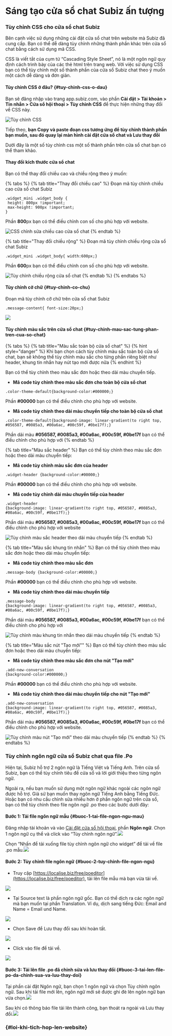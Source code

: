 # Sáng tạo cửa sổ chat Subiz ấn tượng

### Tùy chỉnh CSS cho cửa sổ chat Subiz

Bên cạnh việc sử dụng những cài đặt cửa sổ chat trên website mà Subiz đã cung cấp. Bạn có thể dễ dàng tùy chỉnh những thành phần khác trên cửa sổ chat bằng cách sử dụng mã CSS.

CSS là viết tắt của cụm từ “Cascading Style Sheet”, nó là một ngôn ngữ quy định cách trình bày của các thẻ html trên trang web. Với việc sử dụng CSS bạn có thể tùy chỉnh một số thành phần của cửa sổ Subiz chat theo ý muốn một cách dễ dàng và đơn giản.

#### Tùy chỉnh CSS ở đâu? {#tuy-chinh-css-o-dau}

Bạn sẽ đăng nhập vào trang app.subiz.com, vào phần **Cài đặt &gt; Tài khoản &gt; Tin nhắn &gt; Cửa sổ hội thoại &gt; Tùy chỉnh CSS** để thực hiện những thay đổi về CSS này.

![T&#xF9;y ch&#x1EC9;nh CSS](../../../.gitbook/assets/noi-tuy-chinh-css.png)

Tiếp theo, **bạn Copy và paste đoạn css tương ứng để tùy chỉnh thành phần bạn muốn, sau đó quay lại màn hình cài đặt cửa sổ chat và Lưu thay đổi**

Dưới đây là một số tùy chỉnh css một số thành phần trên cửa sổ chat bạn có thể tham khảo.

#### Thay đổi kích thước cửa sổ chat

Bạn có thể thay đổi chiều cao và chiều rộng theo ý muốn:

{% tabs %}
{% tab title="Thay đổi chiều cao" %}
Đoạn mã tùy chỉnh chiều cao cửa sổ chat Subiz

```text
.widget_mini .widget_body {
 height: 800px !important;
 max-height: 900px !important;
}
```

Phần **800**px bạn có thể điều chỉnh con số cho phù hợp với website.

![CSS ch&#x1EC9;nh s&#x1EED;a chi&#x1EC1;u cao c&#x1EED;a s&#x1ED5; chat](../../../.gitbook/assets/css-chieu-cao%20%281%29.png)
{% endtab %}

{% tab title="Thay đổi chiều rộng" %}
Đoạn mã tùy chỉnh chiều rộng cửa sổ chat Subiz

```text
.widget_mini .widget_body{ width:600px;}
```

Phần **600**px bạn có thể điều chỉnh con số cho phù hợp với website.

![T&#xF9;y ch&#x1EC9;nh chi&#x1EC1;u r&#x1ED9;ng c&#x1EED;a s&#x1ED5; chat](../../../.gitbook/assets/css-chieu-rong.png)
{% endtab %}
{% endtabs %}

#### Tùy chỉnh cỡ chữ {#tuy-chinh-co-chu}

Đoạn mã tùy chỉnh cỡ chữ trên cửa sổ chat Subiz

```text
.message-content{ font-size:20px;}
```

![](../../../.gitbook/assets/css-size-font.png)

#### Tùy chỉnh màu sắc trên cửa sổ chat {#tuy-chinh-mau-sac-tung-phan-tren-cua-so-chat}

{% tabs %}
{% tab title="Màu sắc toàn bộ cửa sổ chat" %}
{% hint style="danger" %}
Khi bạn chọn cách tùy chỉnh màu sắc toàn bộ cửa sổ chat, bạn sẽ không thể tùy chỉnh màu sắc cho từng phần riêng biệt như header, khung tin nhắn hay nút tạo mới được nữa
{% endhint %}

Bạn có thể tùy chỉnh theo màu sắc đơn hoặc theo dải màu chuyển tiếp.

* **Mã code tùy chỉnh theo màu sắc đơn cho toàn bộ cửa sổ chat**

```text
.color-theme-default{background-color:#000000;}
```

  
Phần **\#00000** bạn có thể điều chỉnh cho phù hợp với website.

* **Mã code tùy chỉnh theo dài màu chuyển tiếp cho toàn bộ cửa sổ chat**

```text
.color-theme-default{background-image: linear-gradient(to right top, #056587, #0085a3, #00a6ac, #00c59f, #0be17f);}
```

Phần dải màu **\#056587, \#0085a3, \#00a6ac, \#00c59f, \#0be17f** bạn có thể điều chỉnh cho phù hợp với 
{% endtab %}

{% tab title="Màu sắc header" %}
Bạn có thể tùy chỉnh theo màu sắc đơn hoặc theo dải màu chuyển tiếp:

* **Mã code tùy chỉnh màu sắc đơn của header**

```text
.widget-header {background-color:#00000;}
```

Phần **\#00000** bạn có thể điều chỉnh cho phù hợp với website.

* **Mã code tùy chỉnh dài màu chuyển tiếp của header**

```text
.widget-header
{background-image: linear-gradient(to right top, #056587, #0085a3, #00a6ac, #00c59f, #0be17f);}
```

Phần dải màu **\#056587, \#0085a3, \#00a6ac, \#00c59f, \#0be17f** bạn có thể điều chỉnh cho phù hợp với website

![T&#xF9;y ch&#x1EC9;nh m&#xE0;u s&#x1EAF;c header theo d&#x1EA3;i m&#xE0;u chuy&#x1EC3;n ti&#x1EBF;p](../../../.gitbook/assets/css-mau-header.png)
{% endtab %}

{% tab title="Màu sắc khung tin nhắn" %}
Bạn có thể tùy chỉnh theo màu sắc đơn hoặc theo dải màu chuyển tiếp:

* **Mã code tùy chỉnh theo màu sắc đơn**

```text
.message-body {background-color:#00000;}
```

Phần **\#00000** bạn có thể điều chỉnh cho phù hợp với website.

* **Mã code tùy chỉnh theo dài màu chuyển tiếp**

```text
.message-body
{background-image: linear-gradient(to right top, #056587, #0085a3, #00a6ac, #00c59f, #0be17f);}
```

Phần dải màu **\#056587, \#0085a3, \#00a6ac, \#00c59f, \#0be17f** bạn có thể điều chỉnh cho phù hợp với

![T&#xF9;y ch&#x1EC9;nh m&#xE0;u khung tin nh&#x1EAF;n theo d&#x1EA3;i m&#xE0;u chuy&#x1EC3;n ti&#x1EBF;p](../../../.gitbook/assets/css-khung-tin-nhan.png)
{% endtab %}

{% tab title="Màu sắc nút \"Tạo mới\"" %}
Bạn có thể tùy chỉnh theo màu sắc đơn hoặc theo dải màu chuyển tiếp:

* **Mã code tùy chỉnh theo màu sắc đơn cho nút "Tạo mới"**

```text
.add-new-conversation
{background-color:#000000;}
```

Phần **\#00000** bạn có thể điều chỉnh cho phù hợp với website.

* **Mã code tùy chỉnh theo dài màu chuyển tiếp cho nút "Tạo mới"**

```text
.add-new-conversation
{background-image: linear-gradient(to right top, #056587, #0085a3, #00a6ac, #00c59f, #0be17f);}
```

Phần dải màu **\#056587, \#0085a3, \#00a6ac, \#00c59f, \#0be17f** bạn có thể điều chỉnh cho phù hợp với website.

![T&#xF9;y ch&#x1EC9;nh m&#xE0;u n&#xFA;t &quot;T&#x1EA1;o m&#x1EDB;i&quot; theo d&#x1EA3;i m&#xE0;u chuy&#x1EC3;n ti&#x1EBF;p](../../../.gitbook/assets/css-tao-moi.png)
{% endtab %}
{% endtabs %}

### Tùy chỉnh ngôn ngữ cửa sổ Subiz chat qua file .Po

Hiện tại, Subiz hỗ trợ 2 ngôn ngữ là Tiếng Việt và Tiếng Anh. Trên cửa sổ Subiz, bạn có thể tùy chỉnh tiêu đề cửa sổ và lời giới thiệu theo từng ngôn ngữ.

Ngoài ra, nếu bạn muốn sử dụng một ngôn ngữ khác ngoài các ngôn ngữ được hỗ trợ. Giả sử bạn muốn thay ngôn ngữ Tiếng Anh bằng Tiếng Đức. Hoặc bạn có nhu cầu chỉnh sửa nhiều hơn ở phần ngôn ngữ trên cửa sổ, bạn có thể tùy chỉnh theo file ngôn ngữ .po theo các bước dưới đây:

#### Bước 1: Tải file ngôn ngữ mẫu {#buoc-1-tai-file-ngon-ngu-mau}

Đăng nhập tài khoản và vào [Cài đặt cửa sổ hội thoại](https://app.subiz.com/settings/widget-setting), phần **Ngôn ngữ**. Chọn 1 ngôn ngữ cụ thể và click vào “Tùy chỉnh ngôn ngữ”.![](https://docv4.subiz.com/wp-content/uploads/2018/04/Customize.png)

Chọn “Nhấn để tải xuống file tùy chỉnh ngôn ngữ cho widget” để tải về file .po mẫu.![](https://docv4.subiz.com/wp-content/uploads/2018/04/download.png)

#### Bước 2: Tùy chỉnh file ngôn ngữ {#buoc-2-tuy-chinh-file-ngon-ngu}

* Truy cập [https://localise.biz/free/poeditor](https://localise.biz/free/poeditor), tải lên file mẫu mà bạn vừa tải về.

![](https://docv4.subiz.com/wp-content/uploads/2018/04/drop-a-file.png)

* Tại Source text là phần ngôn ngữ gốc. Bạn có thể dịch ra các ngôn ngữ mà bạn muốn tại phần Translation. Ví dụ, dịch sang tiếng Đức: Email and Name = Email und Name.

![](https://docv4.subiz.com/wp-content/uploads/2018/04/edit-file.png)

* Chọn Save để Lưu thay đổi sau khi hoàn tất.

![](https://docv4.subiz.com/wp-content/uploads/2018/04/save-button.png)

* Click vào file để tải về.

![](https://docv4.subiz.com/wp-content/uploads/2018/04/save-file.png)

#### Bước 3: Tải lên file .po đã chỉnh sửa và lưu thay đổi {#buoc-3-tai-len-file-po-da-chinh-sua-va-luu-thay-doi}

Tại phần cài đặt Ngôn ngữ, bạn chọn 1 ngôn ngữ và chọn Tùy chỉnh ngôn ngữ. Sau khi tải file mới lên, ngôn ngữ mới sẽ được ghi đè lên ngôn ngữ bạn vừa chọn.![](https://docv4.subiz.com/wp-content/uploads/2018/04/upload-file.png)

Sau khi có thông báo file tải lên thành công, bạn thoát ra ngoài và Lưu thay đổi.![](https://docv4.subiz.com/wp-content/uploads/2018/04/upload-success.png)

###  {#loi-khi-tich-hop-len-website}



